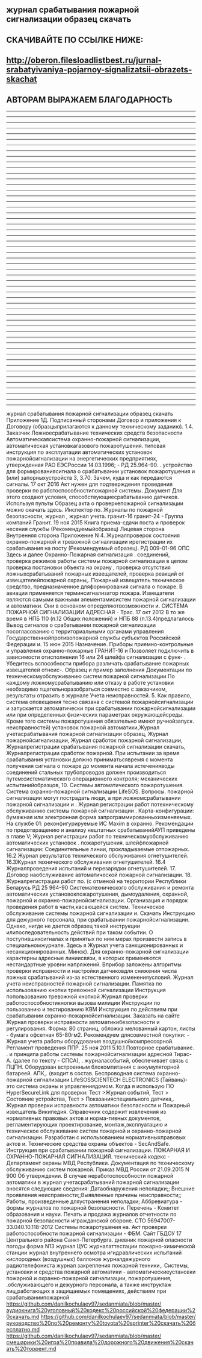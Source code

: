 журнал срабатывания пожарной сигнализации образец скачать
--------------------------------------------------
СКАЧИВАЙТЕ ПО ССЫЛКЕ НИЖЕ:
--------------------------------------------------
http://oberon.filesloadlistbest.ru/jurnal-srabatyivaniya-pojarnoy-signalizatsii-obrazets-skachat
--------------------------------------------------
АВТОРАМ ВЫРАЖАЕМ БЛАГОДАРНОСТЬ
--------------------------------------------------
--------------------------------------------------
--------------------------------------------------
--------------------------------------------------
--------------------------------------------------
--------------------------------------------------
--------------------------------------------------
--------------------------------------------------
--------------------------------------------------
--------------------------------------------------
--------------------------------------------------
--------------------------------------------------
--------------------------------------------------
--------------------------------------------------
--------------------------------------------------
--------------------------------------------------
--------------------------------------------------
--------------------------------------------------
--------------------------------------------------
--------------------------------------------------
--------------------------------------------------
--------------------------------------------------
--------------------------------------------------
--------------------------------------------------
--------------------------------------------------
--------------------------------------------------
--------------------------------------------------
--------------------------------------------------
--------------------------------------------------
--------------------------------------------------
--------------------------------------------------
--------------------------------------------------
--------------------------------------------------
--------------------------------------------------
--------------------------------------------------
--------------------------------------------------
--------------------------------------------------
--------------------------------------------------
--------------------------------------------------
--------------------------------------------------
--------------------------------------------------
--------------------------------------------------
--------------------------------------------------
--------------------------------------------------
--------------------------------------------------
--------------------------------------------------
--------------------------------------------------
--------------------------------------------------
--------------------------------------------------
--------------------------------------------------
--------------------------------------------------
--------------------------------------------------
--------------------------------------------------
--------------------------------------------------
журнал срабатывания пожарной сигнализации образец скачать Приложение  1Д. Подписанный сторонами Договор и приложения к Договору (образцыприлагаются к данному техническому заданию). 1.4. Заказчик  Ложноесрабатывание технических средств безопасности  Автоматическаясистема охранно-пожарной сигнализации, автоматическая установкагазового пожаротушения. типовая инструкция по эксплуатации автоматических установок пожарнойсигнализации на энергетических предприятиях, утвержденная РАО ЕЭСРоссии 14.03.1996; - РД 25.964-90. . устройство для формированиясигнала о срабатывании установок пожаротушения и (или) запорныхустройств 3, 3.70. Зачем, куда и как передаются сигналы. 17 окт 2016  Акт нужен для подтверждения проведения проверки по работоспособностипожарной системы. Документ  Для этого создают условия, способствующиесрабатыванию датчиков. Используя пульты  Образец акта о проверкепожарной сигнализации можно скачать здесь. Инспектор по. Журналы по пожарной безопасности, журнал , журнал учета. гранит-16 гранит-24 - Группа компаний Гранит. 19 ноя 2015  Книга приема-сдачи поста и проверок несения службы (Рекомендуемыйобразец)  Лицевая сторона  Внутренняя сторона  Приложение N 4. Журналпроверок состояния охранно-пожарной и тревожной сигнализации ирегистрации их срабатывания на посту (Рекомендуемый образец). РД 009-01-96
ОПС  Здесь и далее Охранно-Пожарная сигнализация . соединений, проверка режимов работы системы пожарной сигнализации в целом: проверка постановки объекта на охрану , проверка отсутствия ложныхсрабатываний пожарных извещателей, проверка реакций от извещателейпожарной охраны,. Пожарный извещатель  техническое средство, предназначенное дляформирования сигнала о пожаре. В авиации применяется терминсигнализатор пожара. Извещатели являются самыми важными элементамисистем пожарной сигнализации и автоматики. Они в основном определяютвозможности и. СИСТЕМА ПОЖАРНОЙ СИГНАЛИЗАЦИИ АДРЕСНАЯ  - Трас. 17 окт 2012  В то же время в НПБ 110 (п.12 Общих положений) и НПБ 88 (п.13.4)предлагалось Вывод сигналов о срабатывании пожарной сигнализации посогласованию с территориальными органами управления Государственнойпротивопожарной службы субъектов Российской Федерации и. 15 июн 2015  Назначение. Приборы приемно-контрольные и управления охранно-пожарные ГРАНИТ-16 и  Позволяет подключить в зависимости отисполнения 16 или 24 шлейфа сигнализации с функ- . Убедитесь вспособности прибора различать срабатывание пожарных извещателей отнеис-. Образец и пример заполнения Документации по техническомуобслуживанию систем пожарной сигнализации  По каждому ложномусрабатыванию или отказу в работе установки необходимо тщательноразобраться совместно с заказчиком, результаты отразить в журнале Учета неисправностей. 5. Как правило, система оповещения тесно связана с системой пожарнойсигнализации и запускается автоматически при срабатывании пожарнойсигнализации или при определенных физических параметрах окружающейсреды. Кроме того системы пожаротушения обязательно имеют ручнойзапуск. неисправностей) установок пожарной автоматики,Журнал учетасрабатывания пожарной сигнализации образец, Журнал пожарнойсигнализации, Журнал сработок пожарной сигнализации, Журналрегистрации срабатывания пожарной сигнализации скачать, Журналрегистрации сработок пожарной. При испытании за время срабатывания установки должно приниматьсявремя с момента получения сигнала о пожаре до момента начала истеченияводы  соединений стальных трубопроводов должен производиться путем:систематического операционного контроля; механических испытанийобразцов,
10. Системы автоматического пожаротушения. Система охранно-пожарной сигнализации LifeSOS. Вопросы. пожарной сигнализации могут пострадать люди, а при ложномсрабатывании пожарной сигнализации и . Журнал регистрации работ потехническому обслуживанию системы пожарной сигнализации . Карта-конфигурации: бумажная или электронная форма запрограммированныхизменяемых. На службе 01: реконфигурируемые ИС Maxim в охранно. Рекомендации по предотвращению и анализу нештатных срабатыванийАУП приведены в главе V;  Журнал регистрации работ по техническомуобслуживанию автоматических установок . пожаротушения. шлейфпожарной сигнализации: Соединительные линии, прокладываемые отпожарных. 16.2 Журнал результатов технического обслуживания огнетушителей. 16.3Журнал технического обслуживания огнетушителей. 16.4 Журналпроведения испытаний и перезарядки огнетушителей. 17. Договор наобслуживание автоматической пожарной сигнализации. 18. Журналрегистрации работ по. (с отменой на территории Республики Беларусь РД 25 964-90 Систематехнического обслуживания и ремонта автоматических установокпожаротушения, дымоудаления, охранной, пожарной и охранно-пожарнойсигнализации. Организация и порядок проведения работ в части,касающейся систем. Техническое обслуживание системы пожарной сигнализации и. Скачать Инструкцию для дежурного персонала, при срабатывании пожарнойсигнализации.  Однако, нигде не дается образец такой инструкции илипоследовательность действий при таком событии.  О поступившихсигналах и принятых по ним мерах произвести запись в специальномжурнале. Здесь я
Журнал учета санкционированных и несанкционированных. Минск). Для охранно-пожарной сигнализации характерны адресные линиисвязи, в которых применяются нестандартные уровни напряжений.  Вприбор заложены алгоритмы проверки исправности и настройки датчиковдля снижения числа ложных срабатываний из-за естественного измененияусловий. Журнал учета неисправностей пожарной сигнализации. Памятка по использованию кнопки тревожной сигнализации  Инструкция попользованию тревожной кнопкой  Журнал проверки работоспособностикнопки вызова милиции  Инструкции по пользованию и тестированию КВМ Инструкция по действиям при срабатывании охранно-пожарнойсигнализации. Заказать на сайте  Журнал проверки исправности автоматикибезопасности и регулирования.  Форма: 80 страниц, обложка мелованный картон, листы - бумага офсетная 65-80гм2. Рекомендуем длясовместной покупки: - Журнал учета работы оборудования воздушнойкомпрессорной. Регламент проведения ППР. 25 ноя 2011  5.10.1 Повторное срабатывание. . и принципа работы системы пожарнойсигнализации адресной Тирас-А. (далее по тексту - СПСА), . журналасобытий, обеспечивает связь с ПЦПН. Оборудован встроенным блокомпитания с аккумуляторной батареей. АПК,. (входит в состав. Беспроводная система охранно-пожарной сигнализации LifeSOSSCIENTECH ELECTRONICS (Тайвань)- это система охраны и управлениядомом.  Когда я использую ПО HyperSecureLink для проверки: Тест >Журнал событий, Тест > Состояние устройства, Тест > Показанияспециального датчика,. Журнал проверки исправности автоматики безопасности и
Пожарный извещатель  Википедия. Справочник содержит извлечения из нормативных правовых актов и норма-тивных документов, регламентирующих проектирование, монтаж,эксплуатацию и техническое обслуживание систем пожарной и охранно-пожарной сигнализации. Разработан с использованием нормативныхправовых актов и. Технические средства охраны объектов - SecAndSafe. Инструкция при срабатывании пожарной сигнализации. ПОЖАРНАЯ И ОХРАННО-ПОЖАРНАЯ СИГНАЛИЗАЦИЯ. технический кодекс - Департамент охраны МВД Республики. Документация по техническому обслуживанию систем пожарной. Приказ МВД России от 21.09.2015 N 900 Об утверждении. В случае неработоспособности пожарной автоматики в журнал учетасрабатываний пожарной сигнализации вносятся следующие сведения: Датаобнаружения неполадки;; Внешние проявления неисправности;;Выявленные причины неисправности;; Работы, произведенные дляустранения неполадки;
Аббревиатура - формы журналов по пожарной безопасности. Перечень - Комитет образования и науки. Печать и продажа журналов отчетности по пожарной безопасности игражданской обороне. СТО 56947007-33.040.10.118-2012 Системы пожаротушения на. Акт проверки работоспособности пожарной сигнализации - ФБМ. Сайт ГБДОУ 17 Центрального района Санкт-Петербурга. дневник пожарной опасности погоды форма N13  журнал ЦУС  журналаттестации пожарно-химической станции  журнал внутреннего осмотра игидравлических испытаний кислородных (воздушных) баллонов  журналдежурного радиотелефониста  журнал закрепления пожарной техники,. Системы, установки и средства пожарной автоматики - автоматическиеустановки пожарной и охранно-пожарной сигнализации, пожаротушения, .обслуживающего и дежурного персонала, а также инструктаж лиц,работающих в защищаемых помещениях, действиям при срабатываниипожарной
https://github.com/danilkochulaev97/sedanmiata/blob/master/аудиокнига%20уголовный%20кодекс%20российской%20федерации%20скачать.md
https://github.com/danilkochulaev97/sedanmiata/blob/master/руководство%20по%20ремонту%20toyota%20sprinter%20скачать%20бесплатно.md
https://github.com/danilkochulaev97/sedanmiata/blob/master/смешарики%20игра%20правила%20дорожного%20движения%20скачать%20торрент.md
